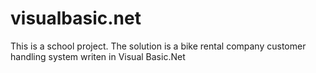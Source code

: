 # visualbasic.net
This is a school project. The solution is a bike rental company customer handling system writen in Visual Basic.Net
